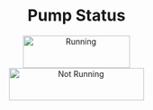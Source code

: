 <div class="spacers"> </div>
<div align="center"><h1>Pump Status</h1></div>
<div class="spacers"> </div>
<div align="center">
<div class="status_active"><img width="190px" height="58px" src="https://img.shields.io/badge/%F0%9F%9F%A2_Running-20232A.svg?style=for-the-badge" alt="Running"/></div>
<div class="status_inactive"><img width="240px" height="58px" src="https://img.shields.io/badge/%F0%9F%94%B4_Not_Running-20232A.svg?style=for-the-badge" alt="Not Running"/></div>
</div>
